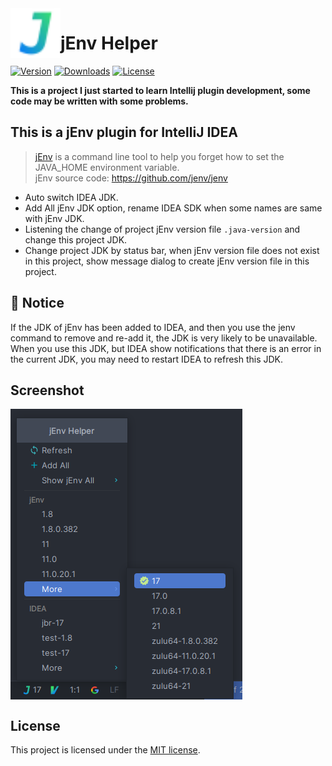 <img src="src/main/resources/META-INF/pluginIcon.svg" width="80" height="80" alt="icon" align="left"/>

jEnv Helper
===========

[![Version](https://img.shields.io/jetbrains/plugin/v/23220-jenv-helper?style=flat-square)](https://plugins.jetbrains.com/plugin/23220-jenv-helper?style=flat-square)
[![Downloads](https://img.shields.io/jetbrains/plugin/d/23220-jenv-helper?style=flat-square)](https://plugins.jetbrains.com/plugin/23220-jenv-helper?style=flat-square)
[![License](https://img.shields.io/github/license/JokingAboutLife/intellij-jenv-plugin.svg?style=flat-square)](https://img.shields.io/github/license/JokingAboutLife/intellij-jenv-plugin.svg?style=flat-square)

**This is a project I just started to learn Intellij plugin development, some code may be written with some problems.**

<!-- Plugin description -->

## This is a jEnv plugin for IntelliJ IDEA

> [jEnv](https://www.jenv.be) is a command line tool to help you forget how to set the JAVA_HOME environment variable.<br/>
> jEnv source code: https://github.com/jenv/jenv

- Auto switch IDEA JDK.
- Add All jEnv JDK option, rename IDEA SDK when some names are same with jEnv JDK.
- Listening the change of project jEnv version file `.java-version` and change this project JDK.
- Change project JDK by status bar, when jEnv version file does not exist in this project, show message dialog to create jEnv version file in this project.

## 🔔️ Notice
If the JDK of jEnv has been added to IDEA, and then you use the jenv command to remove and re-add it, the JDK is very likely to be unavailable. 
When you use this JDK, but IDEA show notifications that there is an error in the current JDK, you may need to restart IDEA to refresh this JDK.

## Screenshot
<img src="./plugin-screenshot.png" alt="screenshot" align="center">

<!-- Plugin description end -->

## License
This project is licensed under the [MIT license](https://github.com/JokingAboutLife/intellij-jenv-plugin/blob/8969efeb61b4cc2aaea465fb07ccac5bbca04272/LICENSE).
